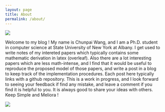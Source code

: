 ```yaml
---
layout: page
title: About
permalink: /about/
---
```


![](../assets/img/profile.jpeg)

Welcome to my blog ! My name is Chunpai Wang, and I am a Ph.D. student in computer science at State University of New York at Albany. I get used to write notes of my intereted papers which typically contains some mathematic derivation in latex (overleaf). Also there are a lot interesting papers which are less math-intense, and I find that it would be useful to reproduce the proposed model of those papers, and write a post in a blog to keep track of the implementation procedures.  Each post here typically links with a github repository. This is a work in progress, and I look forward to seeing your feedback if find any mistake, and leave a comment if you find it is helpful to you. It is always good to share your ideas with others. Keep Simple and Meliora !    

![](../assets/img/header.png)